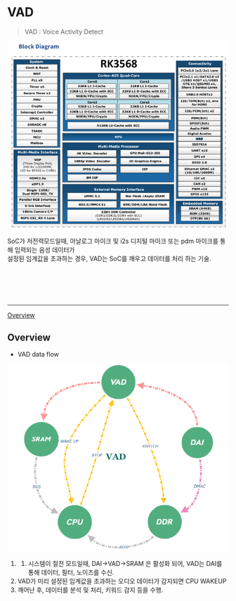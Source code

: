 
VAD 
=====

> VAD : Voice Activity Detect 
  
![](./images/VAD_01.png)  
  
 SoC가 저전력모드일때, 아날로그 마이크 및 i2s 디지털 마이크 또는 pdm 마이크를 통해 입력되는 음성 데이터가   
 설정된 임계값을 초과하는 경우, VAD는 SoC를 깨우고 데이터를 처리 하는 기술.  
  
<br/>
<br/>
<br/>
<br/>
<hr>
  
[Overview](#overview)
  
## Overview
  
 - VAD data flow  
  
![](./images/VAD_02.png)  
  
 1. 1. 시스템이 절전 모드일때, DAI->VAD->SRAM 은 활성화 되어, VAD는 DAI를 통해 데이터, 필터, 노이즈를 수신.  
 2. VAD가 미리 설정된 임계값을 초과하는 오디오 데이터가 감지되면 CPU WAKEUP  
 3. 깨어난 후, 데이터를 분석 및 처리, 키워드 감지 등을 수행.   

